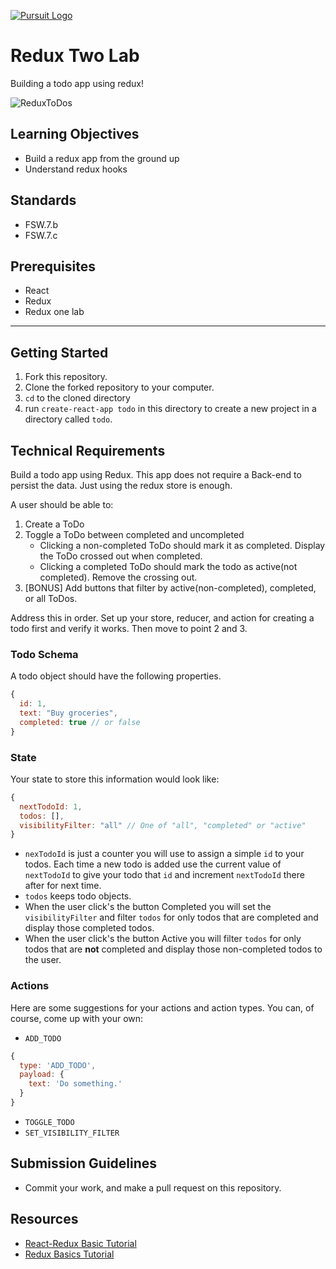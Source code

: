 <!-- Homework :slightly_smiling_face: I want you to build a backend for you application.
// You will need to be able to fetchAllTodos
// AddTods
// ToggleTodos
// These need to be saved into your backend.
//BONUS: Add a spinner to match you loading state.
// Handle and display errors to users.
// Add steps for each todo -->



[![Pursuit Logo](https://avatars1.githubusercontent.com/u/5825944?s=200&v=4)](https://pursuit.org)

# Redux Two Lab

Building a todo app using redux!

![ReduxToDos](./ReduxToDos.gif)

## Learning Objectives

- Build a redux app from the ground up
- Understand redux hooks

## Standards

- FSW.7.b
- FSW.7.c

## Prerequisites

- React
- Redux
- Redux one lab

---

## Getting Started

1. Fork this repository.
1. Clone the forked repository to your computer.
1. `cd` to the cloned directory
1. run `create-react-app todo` in this directory to create a new project in a directory called `todo`.

## Technical Requirements
Build a todo app using Redux. This app does not require a Back-end to persist the data. Just using the redux store is enough.

A user should be able to:

1. Create a ToDo
2. Toggle a ToDo between completed and uncompleted
    - Clicking a non-completed ToDo should mark it as completed. Display the ToDo crossed out when completed.
    - Clicking a completed ToDo should mark the todo as active(not completed). Remove the crossing out.
3. [BONUS] Add buttons that filter by active(non-completed), completed, or all ToDos. 

Address this in order. Set up your store, reducer, and action for creating a todo first and verify it works. Then move to point 2 and 3.

### Todo Schema
A todo object should have the following properties.
```js
{
  id: 1,
  text: "Buy groceries",
  completed: true // or false
}
```

### State
Your state to store this information would look like:
```js
{
  nextTodoId: 1,
  todos: [],
  visibilityFilter: "all" // One of "all", "completed" or "active"
}
```

* `nexTodoId` is just a counter you will use to assign a simple `id` to your todos. Each time a new todo is added use the current value of `nextTodoId` to give your todo that `id` and increment `nextTodoId` there after for next time.
* `todos` keeps todo objects. 
* When the user click's the button Completed you will set the `visibilityFilter` and filter `todos` for only todos that are completed and display those completed todos.
* When the user click's the button Active you will filter `todos` for only todos that are **not** completed and display those non-completed todos to the user.

### Actions
Here are some suggestions for your actions and action types. You can, of course, come up with your own:
* `ADD_TODO`

```js
{
  type: 'ADD_TODO',
  payload: {
    text: 'Do something.'  
  }
}
```

* `TOGGLE_TODO`
* `SET_VISIBILITY_FILTER` 

## Submission Guidelines

- Commit your work, and make a pull request on this repository.

## Resources
* [React-Redux Basic Tutorial](https://react-redux.js.org/introduction/basic-tutorial)
* [Redux Basics Tutorial](https://redux.js.org/basics/basic-tutorial)
  